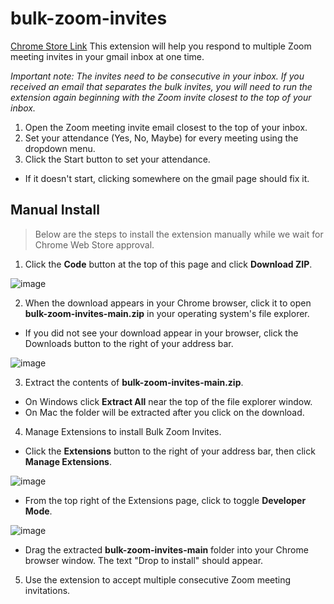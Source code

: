 # bulk-zoom-invites

[Chrome Store Link](https://chromewebstore.google.com/detail/bulk-zoom-invites/mfekknnmpaempbikolphphofjibagala)
This extension will help you respond to multiple Zoom meeting invites in your gmail inbox at one time.

_Important note: The invites need to be consecutive in your inbox. If you received an email that separates the bulk invites, you will need to run the extension again beginning with the Zoom invite closest to the top of your inbox._

1. Open the Zoom meeting invite email closest to the top of your inbox.
2. Set your attendance (Yes, No, Maybe) for every meeting using the dropdown menu.
3. Click the Start button to set your attendance.
- If it doesn't start, clicking somewhere on the gmail page should fix it.

## Manual Install
> Below are the steps to install the extension manually while we wait for Chrome Web Store approval.

1. Click the **Code** button at the top of this page and click **Download ZIP**.

![image](https://github.com/cjhenry10/bulk-zoom-invites/assets/87096729/a84f7337-7aa3-4fd4-948c-7926b0cf5ec3)

2. When the download appears in your Chrome browser, click it to open **bulk-zoom-invites-main.zip** in your operating system's file explorer.
- If you did not see your download appear in your browser, click the Downloads button to the right of your address bar.

![image](https://github.com/cjhenry10/bulk-zoom-invites/assets/87096729/56a0ef11-1846-411a-8c2f-da349c484774)

3. Extract the contents of **bulk-zoom-invites-main.zip**.
- On Windows click **Extract All** near the top of the file explorer window.
- On Mac the folder will be extracted after you click on the download.
4. Manage Extensions to install Bulk Zoom Invites.
- Click the **Extensions** button to the right of your address bar, then click **Manage Extensions**.

![image](https://github.com/cjhenry10/bulk-zoom-invites/assets/87096729/d1399667-3c44-48fb-ba0d-5648dfe2d2a2)

- From the top right of the Extensions page, click to toggle **Developer Mode**.

![image](https://github.com/cjhenry10/bulk-zoom-invites/assets/87096729/af86ae3e-a1e8-4d6d-b153-9713e42bd623)

- Drag the extracted **bulk-zoom-invites-main** folder into your Chrome browser window. The text "Drop to install" should appear.
5. Use the extension to accept multiple consecutive Zoom meeting invitations.
